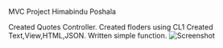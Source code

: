 MVC Project
Himabindu Poshala

Created Quotes Controller.
Created floders using CL1
Created Text,View,HTML,JSON.
Written simple function.
![Screenshot](https://github.com/HimabinduPoshala/Bus/blob/master/README.md/Screenshot.png)